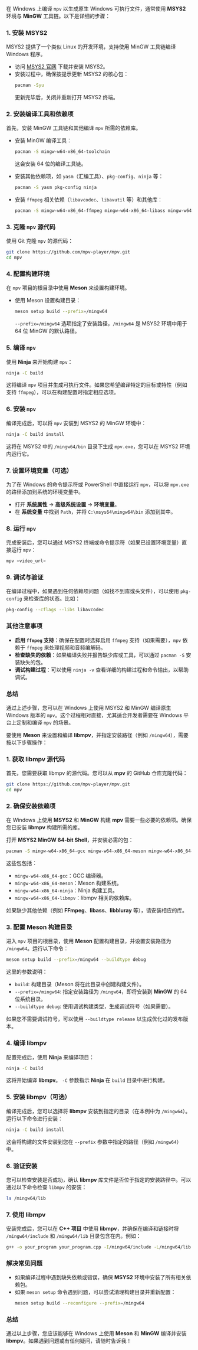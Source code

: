 在 Windows 上编译 `mpv` 以生成原生 Windows 可执行文件，通常使用 **MSYS2** 环境与 **MinGW** 工具链。以下是详细的步骤：

### 1. 安装 MSYS2
MSYS2 提供了一个类似 Linux 的开发环境，支持使用 MinGW 工具链编译 Windows 程序。

- 访问 [MSYS2 官网](https://www.msys2.org/) 下载并安装 MSYS2。
- 安装过程中，确保按提示更新 MSYS2 的核心包：
  ```bash
  pacman -Syu
  ```
  更新完毕后，关闭并重新打开 MSYS2 终端。

### 2. 安装编译工具和依赖项
首先，安装 MinGW 工具链和其他编译 `mpv` 所需的依赖库。

- 安装 MinGW 编译工具：
  ```bash
  pacman -S mingw-w64-x86_64-toolchain
  ```
  这会安装 64 位的编译工具链。

- 安装其他依赖项，如 `yasm`（汇编工具）、`pkg-config`、`ninja` 等：
  ```bash
  pacman -S yasm pkg-config ninja
  ```

- 安装 `ffmpeg` 相关依赖（`libavcodec`、`libavutil` 等）和其他库：
  ```bash
  pacman -S mingw-w64-x86_64-ffmpeg mingw-w64-x86_64-libass mingw-w64-x86_64-fontconfig mingw-w64-x86_64-freetype
  ```

### 3. 克隆 `mpv` 源代码
使用 Git 克隆 `mpv` 的源代码：

```bash
git clone https://github.com/mpv-player/mpv.git
cd mpv
```

### 4. 配置构建环境
在 `mpv` 项目的根目录中使用 **Meson** 来设置构建环境。

- 使用 Meson 设置构建目录：
  ```bash
  meson setup build --prefix=/mingw64
  ```

  `--prefix=/mingw64` 选项指定了安装路径，`/mingw64` 是 MSYS2 环境中用于 64 位 MinGW 的默认路径。

### 5. 编译 `mpv`
使用 **Ninja** 来开始构建 `mpv`：

```bash
ninja -C build
```

这将编译 `mpv` 项目并生成可执行文件。如果您希望编译特定的目标或特性（例如支持 `ffmpeg`），可以在构建配置时指定相应选项。

### 6. 安装 `mpv`
编译完成后，可以将 `mpv` 安装到 MSYS2 的 MinGW 环境中：

```bash
ninja -C build install
```

这将在 MSYS2 中的 `/mingw64/bin` 目录下生成 `mpv.exe`，您可以在 MSYS2 环境内运行它。

### 7. 设置环境变量（可选）
为了在 Windows 的命令提示符或 PowerShell 中直接运行 `mpv`，可以将 `mpv.exe` 的路径添加到系统的环境变量中。

- 打开 **系统属性** -> **高级系统设置** -> **环境变量**。
- 在 **系统变量** 中找到 `Path`，并将 `C:\msys64\mingw64\bin` 添加到其中。

### 8. 运行 `mpv`
完成安装后，您可以通过 MSYS2 终端或命令提示符（如果已设置环境变量）直接运行 `mpv`：

```bash
mpv <video_url>
```

### 9. 调试与验证
在编译过程中，如果遇到任何依赖项问题（如找不到库或头文件），可以使用 `pkg-config` 来检查库的状态。比如：
```bash
pkg-config --cflags --libs libavcodec
```

### 其他注意事项
- **启用 `ffmpeg` 支持**：确保在配置时选择启用 `ffmpeg` 支持（如果需要），`mpv` 依赖于 `ffmpeg` 来处理视频和音频编解码。
- **检查缺失的依赖**：如果编译失败并报告缺少库或工具，可以通过 `pacman -S` 安装缺失的包。
- **调试构建过程**：可以使用 `ninja -v` 查看详细的构建过程和命令输出，以帮助调试。

### 总结
通过上述步骤，您可以在 Windows 上使用 MSYS2 和 MinGW 编译原生 Windows 版本的 `mpv`。这个过程相对直接，尤其适合开发者需要在 Windows 平台上定制和编译 `mpv` 的场景。




要使用 **Meson** 来设置和编译 **libmpv**，并指定安装路径（例如 `/mingw64`），需要按以下步骤操作：

### 1. 获取 libmpv 源代码

首先，您需要获取 libmpv 的源代码。您可以从 **mpv** 的 GitHub 仓库克隆代码：

```bash
git clone https://github.com/mpv-player/mpv.git
cd mpv
```

### 2. 确保安装依赖项

在 Windows 上使用 **MSYS2** 和 **MinGW** 构建 **mpv** 需要一些必要的依赖项。确保您已安装 **libmpv** 构建所需的库。

打开 **MSYS2 MinGW 64-bit Shell**，并安装必需的包：

```bash
pacman -S mingw-w64-x86_64-gcc mingw-w64-x86_64-meson mingw-w64-x86_64-ninja mingw-w64-x86_64-libmpv
```

这些包包括：

- `mingw-w64-x86_64-gcc`：GCC 编译器。
- `mingw-w64-x86_64-meson`：Meson 构建系统。
- `mingw-w64-x86_64-ninja`：Ninja 构建工具。
- `mingw-w64-x86_64-libmpv`：libmpv 相关的依赖库。

如果缺少其他依赖（例如 **FFmpeg**、**libass**、**libbluray** 等），请安装相应的库。

### 3. 配置 Meson 构建目录

进入 `mpv` 项目的根目录，使用 **Meson** 配置构建目录，并设置安装路径为 `/mingw64`。运行以下命令：

```bash
meson setup build --prefix=/mingw64 --buildtype debug
```

这里的参数说明：

- `build`: 构建目录（Meson 将在此目录中创建构建文件）。
- `--prefix=/mingw64`: 指定安装路径为 `/mingw64`，即将安装到 **MinGW** 的 64 位系统目录。
- `--buildtype debug`: 使用调试构建类型，生成调试符号（如果需要）。

如果您不需要调试符号，可以使用 `--buildtype release` 以生成优化过的发布版本。

### 4. 编译 libmpv

配置完成后，使用 **Ninja** 来编译项目：

```bash
ninja -C build
```

这将开始编译 **libmpv**。 `-C` 参数指示 **Ninja** 在 `build` 目录中进行构建。

### 5. 安装 libmpv（可选）

编译完成后，您可以选择将 **libmpv** 安装到指定的目录（在本例中为 `/mingw64`）。运行以下命令进行安装：

```bash
ninja -C build install
```

这会将构建的文件安装到您在 `--prefix` 参数中指定的路径（例如 `/mingw64`）中。

### 6. 验证安装

您可以检查安装是否成功，确认 **libmpv** 库文件是否位于指定的安装路径中。可以通过以下命令检查 `libmpv` 的安装：

```bash
ls /mingw64/lib
```

### 7. 使用 libmpv

安装完成后，您可以在 **C++ 项目** 中使用 **libmpv**，并确保在编译和链接时将 `/mingw64/include` 和 `/mingw64/lib` 目录包含在内。例如：

```bash
g++ -o your_program your_program.cpp -I/mingw64/include -L/mingw64/lib -lmpv
```

### 解决常见问题

- 如果编译过程中遇到缺失依赖或错误，确保 **MSYS2** 环境中安装了所有相关依赖包。
- 如果 `meson setup` 命令遇到问题，可以尝试清理构建目录并重新配置：
  ```bash
  meson setup build --reconfigure --prefix=/mingw64
  ```

### 总结

通过以上步骤，您应该能够在 Windows 上使用 **Meson** 和 **MinGW** 编译并安装 **libmpv**。如果遇到问题或有任何疑问，请随时告诉我！
